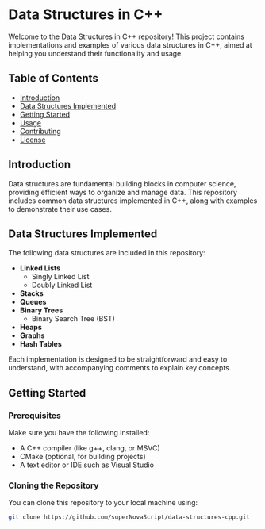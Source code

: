 # Data Structures in C++

Welcome to the Data Structures in C++ repository! This project contains implementations and examples of various data structures in C++, aimed at helping you understand their functionality and usage.

## Table of Contents

- [Introduction](#introduction)
- [Data Structures Implemented](#data-structures-implemented)
- [Getting Started](#getting-started)
- [Usage](#usage)
- [Contributing](#contributing)
- [License](#license)

## Introduction

Data structures are fundamental building blocks in computer science, providing efficient ways to organize and manage data. This repository includes common data structures implemented in C++, along with examples to demonstrate their use cases.

## Data Structures Implemented

The following data structures are included in this repository:

- **Linked Lists**
  - Singly Linked List
  - Doubly Linked List
- **Stacks**
- **Queues**
- **Binary Trees**
  - Binary Search Tree (BST)
- **Heaps**
- **Graphs**
- **Hash Tables**

Each implementation is designed to be straightforward and easy to understand, with accompanying comments to explain key concepts.

## Getting Started

### Prerequisites

Make sure you have the following installed:

- A C++ compiler (like g++, clang, or MSVC)
- CMake (optional, for building projects)
- A text editor or IDE such as Visual Studio

### Cloning the Repository

You can clone this repository to your local machine using:

```bash
git clone https://github.com/superNovaScript/data-structures-cpp.git